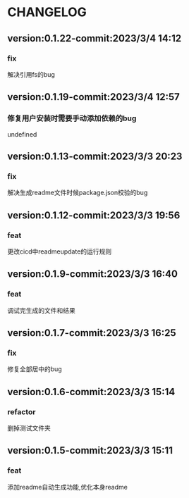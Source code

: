 # CHANGELOG 


## version:0.1.22-commit:2023/3/4  14:12 
### fix 

解决引用fs的bug



## version:0.1.19-commit:2023/3/4  12:57 
### 修复用户安装时需要手动添加依赖的bug 

undefined






## version:0.1.13-commit:2023/3/3  20:23 
### fix 

解决生成readme文件时候package.json校验的bug



## version:0.1.12-commit:2023/3/3  19:56 
### feat 

更改cicd中readmeupdate的运行规则



## version:0.1.9-commit:2023/3/3  16:40 
### feat 

调试完生成的文件和结果



## version:0.1.7-commit:2023/3/3  16:25 
### fix 

修复全部居中的bug



## version:0.1.6-commit:2023/3/3  15:14 
### refactor 

删掉测试文件夹



## version:0.1.5-commit:2023/3/3  15:11 
### feat 

添加readme自动生成功能,优化本身readme







  